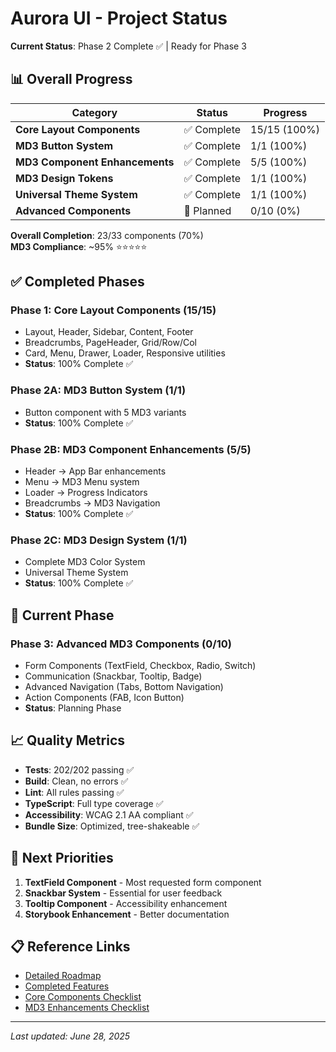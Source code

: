 # Aurora UI - Project Status

**Current Status**: Phase 2 Complete ✅ | Ready for Phase 3

## 📊 Overall Progress

| Category                       | Status      | Progress     |
| ------------------------------ | ----------- | ------------ |
| **Core Layout Components**     | ✅ Complete | 15/15 (100%) |
| **MD3 Button System**          | ✅ Complete | 1/1 (100%)   |
| **MD3 Component Enhancements** | ✅ Complete | 5/5 (100%)   |
| **MD3 Design Tokens**          | ✅ Complete | 1/1 (100%)   |
| **Universal Theme System**     | ✅ Complete | 1/1 (100%)   |
| **Advanced Components**        | 🔄 Planned  | 0/10 (0%)    |

**Overall Completion**: 23/33 components (70%)  
**MD3 Compliance**: ~95% ⭐⭐⭐⭐⭐

## ✅ Completed Phases

### Phase 1: Core Layout Components (15/15)

- Layout, Header, Sidebar, Content, Footer
- Breadcrumbs, PageHeader, Grid/Row/Col
- Card, Menu, Drawer, Loader, Responsive utilities
- **Status**: 100% Complete ✅

### Phase 2A: MD3 Button System (1/1)

- Button component with 5 MD3 variants
- **Status**: 100% Complete ✅

### Phase 2B: MD3 Component Enhancements (5/5)

- Header → App Bar enhancements
- Menu → MD3 Menu system
- Loader → Progress Indicators
- Breadcrumbs → MD3 Navigation
- **Status**: 100% Complete ✅

### Phase 2C: MD3 Design System (1/1)

- Complete MD3 Color System
- Universal Theme System
- **Status**: 100% Complete ✅

## 🔄 Current Phase

### Phase 3: Advanced MD3 Components (0/10)

- Form Components (TextField, Checkbox, Radio, Switch)
- Communication (Snackbar, Tooltip, Badge)
- Advanced Navigation (Tabs, Bottom Navigation)
- Action Components (FAB, Icon Button)
- **Status**: Planning Phase

## 📈 Quality Metrics

- **Tests**: 202/202 passing ✅
- **Build**: Clean, no errors ✅
- **Lint**: All rules passing ✅
- **TypeScript**: Full type coverage ✅
- **Accessibility**: WCAG 2.1 AA compliant ✅
- **Bundle Size**: Optimized, tree-shakeable ✅

## 🎯 Next Priorities

1. **TextField Component** - Most requested form component
2. **Snackbar System** - Essential for user feedback
3. **Tooltip Component** - Accessibility enhancement
4. **Storybook Enhancement** - Better documentation

## 📋 Reference Links

- [Detailed Roadmap](./ROADMAP.md)
- [Completed Features](./COMPLETED.md)
- [Core Components Checklist](./checklists/CORE_COMPONENTS.md)
- [MD3 Enhancements Checklist](./checklists/MD3_ENHANCEMENTS.md)

---

_Last updated: June 28, 2025_

